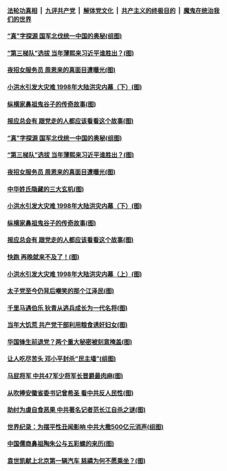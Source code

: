 ####  [法轮功真相](../../../../basic/blob/master/README.md?t=07170931) &nbsp;|&nbsp; [九评共产党](../../../../9ping.md/blob/master/README.md?t=07170931) &nbsp;|&nbsp; [解体党文化](../../../../jtdwh.md/blob/master/README.md?t=07170931)  &nbsp;|&nbsp; [共产主义的终极目的](../../../../gczydzjmd.md/blob/master/README.md?t=07170931) &nbsp;|&nbsp; [魔鬼在统治我们的世界](../../../../mgztzwmdsj.md/blob/master/README.md?t=07170931) 

#### [“真”字探源 国军北伐统一中国的奥秘(组图)](../pages/p6/937469.md?t=07170931) 

#### [“第三梯队”选拔 当年薄熙来习近平谁胜出？(图)](../pages/p6/939361.md?t=07170931) 

#### [夜招女服务员 周恩来的真面目遭曝光(图)](../pages/p6/937971.md?t=07170931) 

#### [小洪水引发大灾难 1998年大陆洪灾内幕（下）(图)](../pages/p6/939683.md?t=07170931) 

#### [纵横家鼻祖鬼谷子的传奇故事(图)](../pages/p6/939371.md?t=07170931) 

#### [报应总会有 跟党走的人都应该看看这个故事(图)](../pages/p6/939401.md?t=07170931) 

#### [“真”字探源 国军北伐统一中国的奥秘(组图)](../pages/p6/937469.md?t=07170931) 

#### [“第三梯队”选拔 当年薄熙来习近平谁胜出？(图)](../pages/p6/939361.md?t=07170931) 

#### [夜招女服务员 周恩来的真面目遭曝光(图)](../pages/p6/937971.md?t=07170931) 

#### [中华姓氏隐藏的三大玄机(图)](../pages/p6/939598.md?t=07170931) 

#### [小洪水引发大灾难 1998年大陆洪灾内幕（下）(图)](../pages/p6/939683.md?t=07170931) 

#### [纵横家鼻祖鬼谷子的传奇故事(图)](../pages/p6/939371.md?t=07170931) 

#### [报应总会有 跟党走的人都应该看看这个故事(图)](../pages/p6/939401.md?t=07170931) 

#### [快跑 再晚就来不及了！(图)](../pages/p6/939737.md?t=07170931) 

#### [小洪水引发大灾难 1998年大陆洪灾内幕（上）(图)](../pages/p6/939681.md?t=07170931) 

#### [太子党至今仍背后嘲笑的那个江泽民(图)](../pages/p6/937970.md?t=07170931) 

#### [千里马遇伯乐 狄青从逃兵成长为一代名将(图)](../pages/p6/939181.md?t=07170931) 

#### [当年大饥荒 共产党干部利用粮食诱奸妇女(图)](../pages/p6/937965.md?t=07170931) 

#### [华国锋生前退党？两个重大秘密被刻意掩盖(图)](../pages/p6/939311.md?t=07170931) 

#### [让人吃尽苦头 邓小平封杀“民主墙”(组图)](../pages/p6/939176.md?t=07170931) 

#### [马屁将军 中共47军少将军长晋爵最肉麻(图)](../pages/p6/937968.md?t=07170931) 

#### [从吹捧安徽省委书记曾希圣 看中共反人民性(图)](../pages/p6/939179.md?t=07170931) 

#### [助纣为虐自食恶果 中共著名记者范长江自杀之谜(图)](../pages/p6/937967.md?t=07170931) 

#### [世界纪录：为摆平性丑闻影响 中共大撒500亿元消声(组图)](../pages/p6/937963.md?t=07170931) 

#### [中国儒商鼻祖陶朱公与五彩螺的来历(图)](../pages/p6/939089.md?t=07170931) 

#### [袁世凯献上北京第一辆汽车 慈禧为何不愿乘坐？(图)](../pages/p6/938860.md?t=07170931) 

